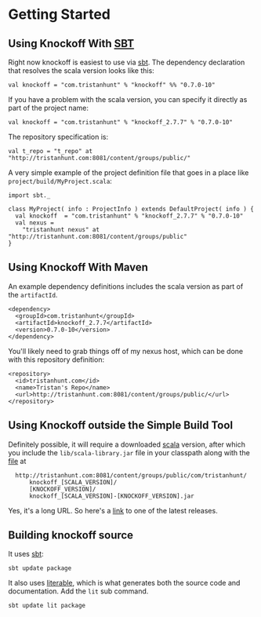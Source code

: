 # Getting Started #



## Using Knockoff With [SBT][] ##

Right now knockoff is easiest to use via [sbt][]. The dependency declaration that
resolves the scala version looks like this:

    val knockoff = "com.tristanhunt" % "knockoff" %% "0.7.0-10"

If you have a problem with the scala version, you can specify it directly as part
of the project name:

    val knockoff = "com.tristanhunt" % "knockoff_2.7.7" % "0.7.0-10"

The repository specification is:

    val t_repo = "t_repo" at "http://tristanhunt.com:8081/content/groups/public/"

A very simple example of the project definition file that goes in a place like
`project/build/MyProject.scala`:

    import sbt._
    
    class MyProject( info : ProjectInfo ) extends DefaultProject( info ) {
      val knockoff  = "com.tristanhunt" % "knockoff_2.7.7" % "0.7.0-10"
      val nexus =
        "tristanhunt nexus" at "http://tristanhunt.com:8081/content/groups/public"
    }



## Using Knockoff With Maven ##

An example dependency definitions includes the scala version as part of the
`artifactId`.

    <dependency>
      <groupId>com.tristanhunt</groupId>
      <artifactId>knockoff_2.7.7</artifactId>
      <version>0.7.0-10</version>
    </dependency>

You'll likely need to grab things off of my nexus host, which can be done with this
repository definition:

    <repository>
      <id>tristanhunt.com</id>
      <name>Tristan's Repo</name>
      <url>http://tristanhunt.com:8081/content/groups/public/</url>
    </repository>



## Using Knockoff outside the Simple Build Tool ##

Definitely possible, it will require a downloaded [scala][] version, after which you
include the `lib/scala-library.jar` file in your classpath along with the [file][1] at

	  http://tristanhunt.com:8081/content/groups/public/com/tristanhunt/
		  knockoff_[SCALA_VERSION]/
		  [KNOCKOFF_VERSION]/
		  knockoff_[SCALA_VERSION]-[KNOCKOFF_VERSION].jar

Yes, it's a long URL. So here's a [link][1] to one of the latest releases.


## Building knockoff source ##

It uses [sbt][]:

    sbt update package

It also uses [literable][], which is what generates both the source code and
documentation. Add the `lit` sub command.

    sbt update lit package


[1]: http://tristanhunt.com:8081/content/groups/public/com/tristanhunt/knockoff_2.7.7/0.7.0-10/knockoff_2.7.7-0.7.0-10.jar
[literable]: http://tristanhunt.com/projects/literable
[sbt]: http://code.google.com/p/simple-build-tool/
[scala]: http://www.scala-lang.org
